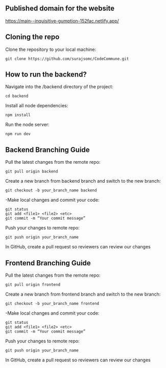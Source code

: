 ## Published domain for the website
https://main--inquisitive-gumption-152fac.netlify.app/

## Cloning the repo

Clone the repository to your local machine:
```
git clone https://github.com/surajsomc/CodeCommune.git
```

## How to run the backend?


Navigate into the /backend directory of the project:
```
cd backend
```

Install all node dependencies:
```
npm install
```

Run the node server:
```
npm run dev
```


## Backend Branching Guide

Pull the latest changes from the remote repo:  
```
git pull origin backend
```
Create a new branch from backend branch and switch to the new branch:  
```
git checkout -b your_branch_name backend  
```
-Make local changes and commit your code:  
```
git status  
git add <file1> <file2> <etc>  
git commit -m “Your commit message”
```
Push your changes to remote repo:  
```
git push origin your_branch_name
```
In GitHub, create a pull request so reviewers can review our changes  


## Frontend Branching Guide

Pull the latest changes from the remote repo:  
```
git pull origin frontend
```
Create a new branch from frontend branch and switch to the new branch:  
```
git checkout -b your_branch_name frontend  
```
-Make local changes and commit your code:  
```
git status  
git add <file1> <file2> <etc>  
git commit -m “Your commit message”
```
Push your changes to remote repo:  
```
git push origin your_branch_name
```
In GitHub, create a pull request so reviewers can review our changes
